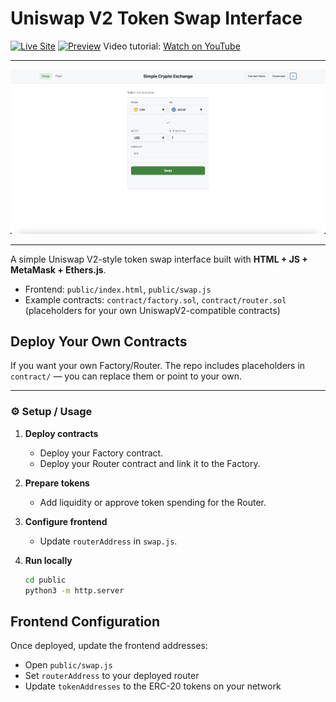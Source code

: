 # Uniswap V2 Token Swap Interface

[![Live Site](https://img.shields.io/badge/Live_Site-Vercel-green?style=flat-square)](https://mydex-seven.vercel.app)
[![Preview](https://img.shields.io/badge/Preview-Latest_Deploy-blue?style=flat-square)](https://mydex-seven.vercel.app)
Video tutorial: [Watch on YouTube](https://youtu.be/DxhU5wpNu9o?si=2BjQ4SWRPwDWEMac)


---

<p align="center">
  <picture>
    <source media="(prefers-color-scheme: dark)" srcset="assets/darkmode.png">
    <source media="(prefers-color-scheme: light)" srcset="assets/lightmode.png">
    <img alt="Uniswap V2 UI Preview" src="assets/lightmode.png" width="600">
  </picture>
</p>

---


A simple Uniswap V2-style token swap interface built with **HTML + JS + MetaMask + Ethers.js**.

- Frontend: `public/index.html`, `public/swap.js`
- Example contracts: `contract/factory.sol`, `contract/router.sol` (placeholders for your own UniswapV2-compatible contracts)

Deploy Your Own Contracts
-----------------------------------
If you want your own Factory/Router. The repo includes placeholders in `contract/` — you can replace them or point to your own.

---

### ⚙️ Setup / Usage

1. **Deploy contracts**
   - Deploy your Factory contract.  
   - Deploy your Router contract and link it to the Factory.

2. **Prepare tokens**
   - Add liquidity or approve token spending for the Router.

3. **Configure frontend**
   - Update `routerAddress` in `swap.js`.

4. **Run locally**
   ```bash
   cd public
   python3 -m http.server


Frontend Configuration
----------------------
Once deployed, update the frontend addresses:
- Open `public/swap.js`
- Set `routerAddress` to your deployed router
- Update `tokenAddresses` to the ERC-20 tokens on your network